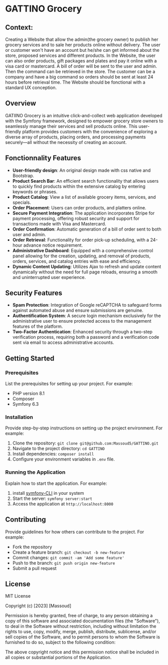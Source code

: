 # GATTINO Grocery

## Context:

Creating a Website that allow the admin(the grocery owner) to publish her grocery services and to sale her products online without delivery.
The user or customer won't have an account but he/she can get informed about the store, proposed services and different products.
In the Website, the user can also order products, gift packages and plates and pay it online with a visa card or mastercard. A bill of order will be sent to the user and admin. Then the command can be retrieved in the store. 
The customer can be a company and have a big command so orders should be sent at least 24 hours before retrieval time.
The Website should be fonctional with a standard UX conception.

## Overview

GATIINO Grocery is an intuitive click-and-collect web application developed with the Symfony framework, designed to empower grocery store owners to seamlessly manage their services and sell products online. This user-friendly platform provides customers with the convenience of exploring a diverse array of products, placing orders, and processing payments securely—all without the necessity of creating an account.

## Fonctionnality Features

- **User-friendly design**: An original design made with css native and Bootstrap.
- **Product Search Bar**: An efficient search functionality that allows users to quickly find products within the extensive catalog by entering keywords or phrases.
- **Product Catalog**: View a list of available grocery items, services, and specials.
- **Order Placement**: Users can order products, and platters online.
- **Secure Payment Integration**: The application incorporates Stripe for payment processing, offering robust security and support for transactions made with Visa and Mastercard.
- **Order Confirmation**: Automatic generation of a bill of order sent to both user and admin.
- **Order Retrieval**: Functionality for order pick-up scheduling, with a 24-hour advance notice requirement.
- **Administrative Dashboard**: Equipped with a comprehensive control panel allowing for the creation, updating, and removal of products, orders, services, and catalog entries with ease and efficiency.
- **Dynamic Content Updating**: Utilizes Ajax to refresh and update content dynamically without the need for full page reloads, ensuring a smooth and uninterrupted user experience.

## Security Features
- **Spam Protection**: Integration of Google reCAPTCHA to safeguard forms against automated abuse and ensure submissions are genuine.
- **Authentification System**: A secure login mechanism exclusively for the administrative user to ensure protected access to the management features of the platform.
- **Two-Factor Authentication**: Enhanced security through a two-step verification process, requiring both a password and a verification code sent via email to access administrative accounts.

## Getting Started

### Prerequisites

List the prerequisites for setting up your project. For example:

- PHP version 8.1
- Composer
- Symfony 6.3

### Installation

Provide step-by-step instructions on setting up the project environment. For example:

1. Clone the repository: `git clone git@github.com:Massoud5/GATTINO.git`
2. Navigate to the project directory: `cd GATTINO`
3. Install dependencies: `composer install`
4. Configure your environment variables in `.env` file.

### Running the Application

Explain how to start the application. For example:

1. install [symfony-CLI](https://symfony.com/download) in your system
2. Start the server: `symfony server:start`
3. Access the application at `http://localhost:8000`


## Contributing

Provide guidelines for how others can contribute to the project. For example:

- Fork the repository
- Create a feature branch: `git checkout -b new-feature`
- Commit changes: `git commit -am 'Add some feature'`
- Push to the branch: `git push origin new-feature`
- Submit a pull request

## License

MIT License

Copyright (c) [2023] [Massoud]

Permission is hereby granted, free of charge, to any person obtaining a copy
of this software and associated documentation files (the "Software"), to deal
in the Software without restriction, including without limitation the rights
to use, copy, modify, merge, publish, distribute, sublicense, and/or sell
copies of the Software, and to permit persons to whom the Software is
furnished to do so, subject to the following condition:

The above copyright notice and this permission notice shall be included in all
copies or substantial portions of the Application.